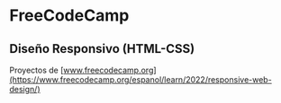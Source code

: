 # FreeCodeCamp

## Diseño Responsivo (HTML-CSS)
Proyectos de [www.freecodecamp.org](https://www.freecodecamp.org/espanol/learn/2022/responsive-web-design/)
